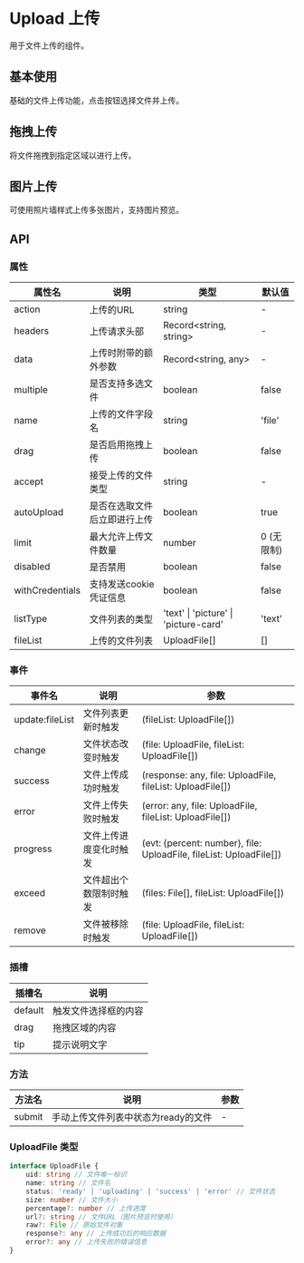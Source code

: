 # Upload 上传

用于文件上传的组件。

## 基本使用

基础的文件上传功能，点击按钮选择文件并上传。

<demo vue="./example/base.vue" />

## 拖拽上传

将文件拖拽到指定区域以进行上传。

<demo vue="./example/drag.vue" />

## 图片上传

可使用照片墙样式上传多张图片，支持图片预览。

<demo vue="./example/picture.vue" />

## API

### 属性

| 属性名          | 说明                         | 类型                                  | 默认值     |
| --------------- | ---------------------------- | ------------------------------------- | ---------- |
| action          | 上传的URL                    | string                                | -          |
| headers         | 上传请求头部                 | Record<string, string>                | -          |
| data            | 上传时附带的额外参数         | Record<string, any>                   | -          |
| multiple        | 是否支持多选文件             | boolean                               | false      |
| name            | 上传的文件字段名             | string                                | 'file'     |
| drag            | 是否启用拖拽上传             | boolean                               | false      |
| accept          | 接受上传的文件类型           | string                                | -          |
| autoUpload      | 是否在选取文件后立即进行上传 | boolean                               | true       |
| limit           | 最大允许上传文件数量         | number                                | 0 (无限制) |
| disabled        | 是否禁用                     | boolean                               | false      |
| withCredentials | 支持发送cookie凭证信息       | boolean                               | false      |
| listType        | 文件列表的类型               | 'text' \| 'picture' \| 'picture-card' | 'text'     |
| fileList        | 上传的文件列表               | UploadFile[]                          | []         |

### 事件

| 事件名          | 说明                   | 参数                                                               |
| --------------- | ---------------------- | ------------------------------------------------------------------ |
| update:fileList | 文件列表更新时触发     | (fileList: UploadFile[])                                           |
| change          | 文件状态改变时触发     | (file: UploadFile, fileList: UploadFile[])                         |
| success         | 文件上传成功时触发     | (response: any, file: UploadFile, fileList: UploadFile[])          |
| error           | 文件上传失败时触发     | (error: any, file: UploadFile, fileList: UploadFile[])             |
| progress        | 文件上传进度变化时触发 | (evt: {percent: number}, file: UploadFile, fileList: UploadFile[]) |
| exceed          | 文件超出个数限制时触发 | (files: File[], fileList: UploadFile[])                            |
| remove          | 文件被移除时触发       | (file: UploadFile, fileList: UploadFile[])                         |

### 插槽

| 插槽名  | 说明                 |
| ------- | -------------------- |
| default | 触发文件选择框的内容 |
| drag    | 拖拽区域的内容       |
| tip     | 提示说明文字         |

### 方法

| 方法名 | 说明                                | 参数 |
| ------ | ----------------------------------- | ---- |
| submit | 手动上传文件列表中状态为ready的文件 | -    |

### UploadFile 类型

```ts
interface UploadFile {
	uid: string // 文件唯一标识
	name: string // 文件名
	status: 'ready' | 'uploading' | 'success' | 'error' // 文件状态
	size: number // 文件大小
	percentage?: number // 上传进度
	url?: string // 文件URL（图片预览时使用）
	raw?: File // 原始文件对象
	response?: any // 上传成功后的响应数据
	error?: any // 上传失败的错误信息
}
```
